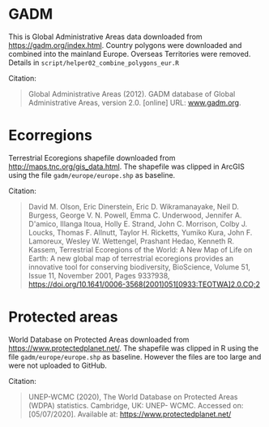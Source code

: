 # GADM

This is Global Administrative Areas data downloaded from <https://gadm.org/index.html>. Country polygons were downloaded and combined into the mainland Europe. Overseas Territories were removed. Details in `script/helper02_combine_polygons_eur.R`

Citation:
>Global Administrative Areas (2012). GADM database of Global Administrative Areas, version 2.0. [online] URL: www.gadm.org.

# Ecorregions

Terrestrial Ecoregions shapefile downloaded from <http://maps.tnc.org/gis_data.html>. The shapefile was clipped in ArcGIS using the file `gadm/europe/europe.shp` as baseline.


Citation:
>David M. Olson, Eric Dinerstein, Eric D. Wikramanayake, Neil D. Burgess, George V. N. Powell, Emma C. Underwood, Jennifer A. D'amico, Illanga Itoua, Holly E. Strand, John C. Morrison, Colby J. Loucks, Thomas F. Allnutt, Taylor H. Ricketts, Yumiko Kura, John F. Lamoreux, Wesley W. Wettengel, Prashant Hedao, Kenneth R. Kassem, Terrestrial Ecoregions of the World: A New Map of Life on Earth: A new global map of terrestrial ecoregions provides an innovative tool for conserving biodiversity, BioScience, Volume 51, Issue 11, November 2001, Pages 933?938, https://doi.org/10.1641/0006-3568(2001)051[0933:TEOTWA]2.0.CO;2


# Protected areas

World Database on Protected Areas downloaded from <https://www.protectedplanet.net/>. The shapefile was clipped in R using the file `gadm/europe/europe.shp` as baseline. However the files are too large and were not uploaded to GitHub.

Citation:
>UNEP-WCMC (2020), The World Database on Protected Areas (WDPA) statistics. Cambridge, UK: UNEP- WCMC. Accessed on: [05/07/2020]. Available at: <https://www.protectedplanet.net/>


